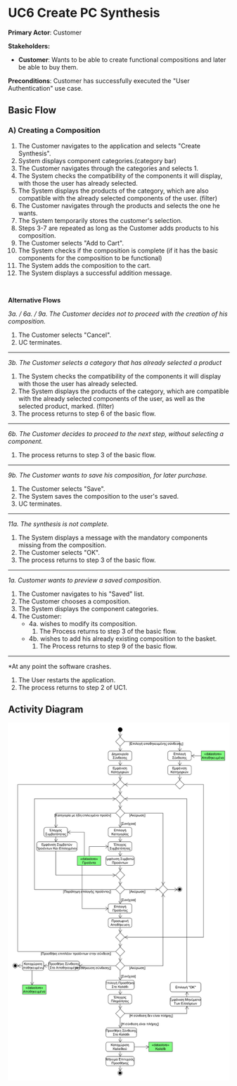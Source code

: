 # UC6 Create PC Synthesis

**Primary Actor**: Customer

**Stakeholders:**
- **Customer**: Wants to be able to create functional compositions and later be able to buy them.

**Preconditions**: Customer has successfully executed the "User Authentication" use case.

## Basic Flow
### A) Creating a Composition
1. The Customer navigates to the application and selects "Create Synthesis".
2. System displays component categories.(category bar)
3. The Customer navigates through the categories and selects 1.
4. The System checks the compatibility of the components it will display, with those the user has already selected.
5. The System displays the products of the category, which are also compatible with the already selected components of the user. (filter)
6. The Customer navigates through the products and selects the one he wants.
7. The System temporarily stores the customer's selection.
8. Steps 3-7 are repeated as long as the Customer adds products to his composition.
9. The Customer selects "Add to Cart".
10. The System checks if the composition is complete (if it has the basic components for the composition to be functional)
11. The System adds the composition to the cart.
12. The System displays a successful addition message.

</br>

**Alternative Flows**


*3a. / 6a. / 9a. The Customer decides not to proceed with the creation of his composition.*
1. The Customer selects "Cancel".
2. UC terminates.
---

*3b. The Customer selects a category that has already selected a product*
1. The System checks the compatibility of the components it will display with those the user has already selected.
2. The System displays the products of the category, which are compatible with the already selected components of the user, as well as the selected product, marked. (filter)
3. The process returns to step 6 of the basic flow.
---

*6b. The Customer decides to proceed to the next step, without selecting a component.*
1. The process returns to step 3 of the basic flow.
---

*9b. The Customer wants to save his composition, for later purchase.*
1. The Customer selects "Save".
2. The System saves the composition to the user's saved.
3. UC terminates.
---

*11a. The synthesis is not complete.*
1. The System displays a message with the mandatory components missing from the composition.
2. The Customer selects "OK".
3. The process returns to step 3 of the basic flow.
---

*1a. Customer wants to preview a saved composition.*
1. The Customer navigates to his "Saved" list.
2. The Customer chooses a composition.
3. The System displays the component categories.
4. The Customer:
     * 4a. wishes to modify its composition.
         1. The Process returns to step 3 of the basic flow.
     * 4b. wishes to add his already existing composition to the basket.
         1. The Process returns to step 9 of the basic flow.
---

*At any point the software crashes.
1. The User restarts the application.
2. The process returns to step 2 of UC1.

## Activity Diagram
![Activity Diagram](../uml/requirements/activity-pc-creation.png)
